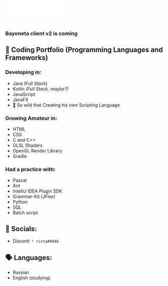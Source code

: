 <div style="width: 60%;">
  <img src="title.svg" style="width: 60%;">
</div>
<!--- # Hi there 👋 - happy to see you on my page! -->
  
<br>
<!-- ### 🥺 I’m looking for **help** with **website designs** - if you're matched with this, DM me in **socials**. I would appreciate any help you'll provide for the website. -->

### Bayoneta client v2 is coming

## 🔨 Coding Portfolio (Programming Languages and Frameworks)
### Developing in:
- Java (Full Stack)
- Kotlin *(Full Stack, maybe?)*
- JavaScript
- JavaFX
- 🐗 So wild that Creating his own Scripting Language

### Growing Amateur in:
- HTML
- CSS
- C and C++
- GLSL Shaders
- OpenGL Render Library
- Gradle

### Had a practice with:
- Pascal
- Ant
- IntelliJ IDEA Plugin SDK
- Grammar-Kit (JFlex)
- Python
- SQL
- Batch script


## 🤴 Socials:
- Discord: `! rivta#4046`

## 🗣 Languages:
- Russian
- English (studying)
